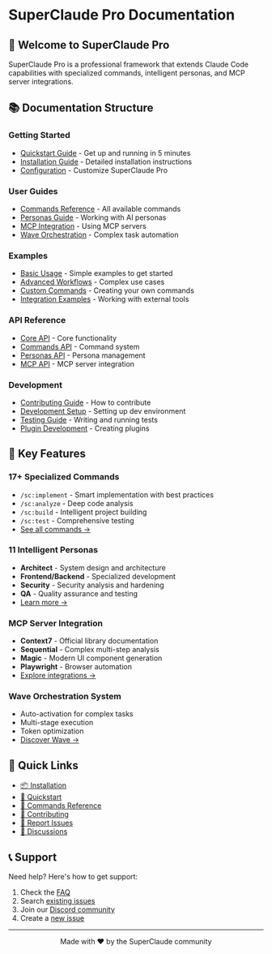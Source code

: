 # SuperClaude Pro Documentation

## 🚀 Welcome to SuperClaude Pro

SuperClaude Pro is a professional framework that extends Claude Code capabilities with specialized commands, intelligent personas, and MCP server integrations.

## 📚 Documentation Structure

### Getting Started
- [Quickstart Guide](guides/quickstart.md) - Get up and running in 5 minutes
- [Installation Guide](guides/installation.md) - Detailed installation instructions
- [Configuration](guides/configuration.md) - Customize SuperClaude Pro

### User Guides
- [Commands Reference](guides/commands.md) - All available commands
- [Personas Guide](guides/personas.md) - Working with AI personas
- [MCP Integration](guides/mcp.md) - Using MCP servers
- [Wave Orchestration](guides/orchestration.md) - Complex task automation

### Examples
- [Basic Usage](examples/basic-usage.md) - Simple examples to get started
- [Advanced Workflows](examples/advanced-workflows.md) - Complex use cases
- [Custom Commands](examples/custom-commands.md) - Creating your own commands
- [Integration Examples](examples/integrations.md) - Working with external tools

### API Reference
- [Core API](api/core.md) - Core functionality
- [Commands API](api/commands.md) - Command system
- [Personas API](api/personas.md) - Persona management
- [MCP API](api/mcp.md) - MCP server integration

### Development
- [Contributing Guide](../CONTRIBUTING.md) - How to contribute
- [Development Setup](guides/development.md) - Setting up dev environment
- [Testing Guide](guides/testing.md) - Writing and running tests
- [Plugin Development](guides/plugins.md) - Creating plugins

## 🎯 Key Features

### 17+ Specialized Commands
- `/sc:implement` - Smart implementation with best practices
- `/sc:analyze` - Deep code analysis
- `/sc:build` - Intelligent project building
- `/sc:test` - Comprehensive testing
- [See all commands →](guides/commands.md)

### 11 Intelligent Personas
- **Architect** - System design and architecture
- **Frontend/Backend** - Specialized development
- **Security** - Security analysis and hardening
- **QA** - Quality assurance and testing
- [Learn more →](guides/personas.md)

### MCP Server Integration
- **Context7** - Official library documentation
- **Sequential** - Complex multi-step analysis
- **Magic** - Modern UI component generation
- **Playwright** - Browser automation
- [Explore integrations →](guides/mcp.md)

### Wave Orchestration System
- Auto-activation for complex tasks
- Multi-stage execution
- Token optimization
- [Discover Wave →](guides/orchestration.md)

## 🔧 Quick Links

- [📦 Installation](guides/installation.md)
- [🚀 Quickstart](guides/quickstart.md)
- [📝 Commands Reference](guides/commands.md)
- [🤝 Contributing](../CONTRIBUTING.md)
- [🐛 Report Issues](https://github.com/NUbem000/SuperClaude-Pro/issues)
- [💬 Discussions](https://github.com/NUbem000/SuperClaude-Pro/discussions)

## 📞 Support

Need help? Here's how to get support:

1. Check the [FAQ](guides/faq.md)
2. Search [existing issues](https://github.com/NUbem000/SuperClaude-Pro/issues)
3. Join our [Discord community](https://discord.gg/superclaude)
4. Create a [new issue](https://github.com/NUbem000/SuperClaude-Pro/issues/new)

---

<p align="center">
  Made with ❤️ by the SuperClaude community
</p>